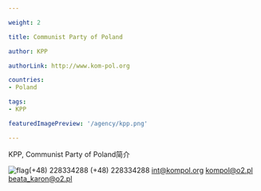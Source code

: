 ```yaml
---

weight: 2

title: Communist Party of Poland

author: KPP

authorLink: http://www.kom-pol.org 

countries: 
- Poland

tags: 
- KPP

featuredImagePreview: '/agency/kpp.png'

---
```


KPP, Communist Party of Poland简介 

<!--more-->

![flag](/agency/kpp.png)(+48) 228334288 (+48) 228334288 int@kompol.org kompol@o2.pl beata_karon@o2.pl